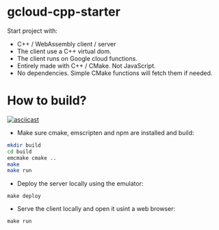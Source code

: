 # gcloud-cpp-starter

Start project with:
 * C++ / WebAssembly client / server
 * The client use a C++ virtual dom.
 * The client runs on Google cloud functions.
 * Entirely made with C++ / CMake. Not JavaScript.
 * No dependencies. Simple CMake functions will fetch them if needed.

# How to build?

[![asciicast](https://asciinema.org/a/guUjW9jwA27KDYJTCzjBxLXY2.svg)](https://asciinema.org/a/guUjW9jwA27KDYJTCzjBxLXY2)

* Make sure cmake, emscripten and npm are installed and build:
~~~bash
mkdir build
cd build
emcmake cmake ..
make
make run
~~~

* Deploy the server locally using the emulator:
~~~
make deploy
~~~

* Serve the client locally and open it usint a web browser:
~~~
make run
~~~
